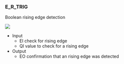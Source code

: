 ### E\_R\_TRIG

Boolean rising edge detection

![](https://user-images.githubusercontent.com/113907528/204903134-9fbf33a3-4041-428e-9a9a-10a573c0b6f2.png)

*   Input
    *   EI check for rising edge
    *   QI value to check for a rising edge
*   Output
    *   EO confirmation that an rising edge was detected
